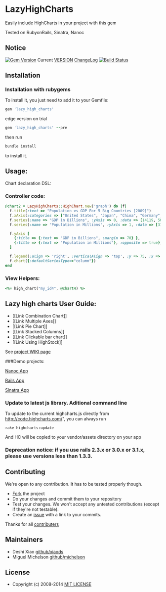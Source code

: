 # LazyHighCharts

Easily include HighCharts in your project with this gem

Tested on RubyonRails, Sinatra, Nanoc

## Notice
[![Gem
Version](https://badge.fury.io/rb/lazy_high_charts.png)](http://badge.fury.io/rb/lazy_high_charts)
Current
[VERSION](https://github.com/michelson/lazy_high_charts/blob/master/GEM_VERSION)
[ChangeLog](https://github.com/michelson/lazy_high_charts/blob/master/CHANGELOG.md)
[![Build Status](https://secure.travis-ci.org/michelson/lazy_high_charts.png)](http://travis-ci.org/michelson/lazy_high_charts)

## Installation

### Installation with rubygems

To install it, you just need to add it to your Gemfile:

```ruby
gem 'lazy_high_charts'
```
edge version on trial
```ruby
gem 'lazy_high_charts' --pre
```

then run

```bash
bundle install
```

to install it.

## Usage:

Chart declaration DSL:

### Controller code:
```ruby
@chart2 = LazyHighCharts::HighChart.new('graph') do |f|
  f.title(:text => "Population vs GDP For 5 Big Countries [2009]")
  f.xAxis(:categories => ["United States", "Japan", "China", "Germany", "France"])
  f.series(:name => "GDP in Billions", :yAxis => 0, :data => [14119, 5068, 4985, 3339, 2656])
  f.series(:name => "Population in Millions", :yAxis => 1, :data => [310, 127, 1340, 81, 65])

  f.yAxis [
    {:title => {:text => "GDP in Billions", :margin => 70} },
    {:title => {:text => "Population in Millions"}, :opposite => true},
  ]

  f.legend(:align => 'right', :verticalAlign => 'top', :y => 75, :x => -50, :layout => 'vertical',)
  f.chart({:defaultSeriesType=>"column"})
end
```

### View Helpers:
```ruby
<%= high_chart("my_id4", @chart4) %>
```

##  Lazy high charts User Guide:

* [[Link Combination Chart]]
* [[Link Multiple Axes]]
* [[Link Pie Chart]]
* [[Link Stacked Columns]]
* [[Link Clickable bar chart]]
* [[Link Using HighStock]]

See [project WIKI page](https://github.com/michelson/lazy_high_charts/wiki)

###Demo projects:

[Nanoc App](spec/dummy_nanoc/README.md)

[Rails App](spec/dummy_rails/README.md)

[Sinatra App](spec/dummy_sinatra/README.md)


### Update to latest js library. Aditional command line

  To update to the current highcharts.js directly from http://code.highcharts.com/",  you can always run 

    rake highcharts:update

  And HC will be copied to your vendor/assets directory on your app

### Deprecation notice: if you use rails 2.3.x or 3.0.x or 3.1.x, please use versions less than 1.3.3.

## Contributing

We're open to any contribution. It has to be tested properly though.

* [Fork](http://help.github.com/forking/) the project
* Do your changes and commit them to your repository
* Test your changes. We won't accept any untested contributions (except if they're not testable).
* Create an [issue](https://github.com/michelson/lazy_high_charts/issues) with a link to your commits.

Thanks for all [contributers](https://github.com/michelson/lazy_high_charts/contributors)

## Maintainers
* Deshi Xiao [github/xiaods](https://github.com/xiaods)
* Miguel Michelson [github/michelson](https://github.com/michelson)

## License
* Copyright (c) 2008-2014 [MIT LICENSE](MIT-LICENSE)
